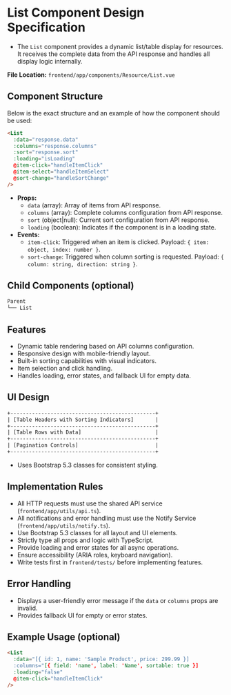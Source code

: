 # List Component Design Specification

- The `List` component provides a dynamic list/table display for resources. It receives the complete data from the API response and handles all display logic internally.

**File Location:** `frontend/app/components/Resource/List.vue`

## Component Structure

Below is the exact structure and an example of how the component should be used:

```html
<List
  :data="response.data"
  :columns="response.columns"
  :sort="response.sort"
  :loading="isLoading"
  @item-click="handleItemClick"
  @item-select="handleItemSelect"
  @sort-change="handleSortChange"
/>
```

- **Props:**
  - `data` (array): Array of items from API response.
  - `columns` (array): Complete columns configuration from API response.
  - `sort` (object|null): Current sort configuration from API response.
  - `loading` (boolean): Indicates if the component is in a loading state.
- **Events:**
  - `item-click`: Triggered when an item is clicked. Payload: `{ item: object, index: number }`.
  - `sort-change`: Triggered when column sorting is requested. Payload: `{ column: string, direction: string }`.

## Child Components (optional)

```txt
Parent
└── List
```

## Features

- Dynamic table rendering based on API columns configuration.
- Responsive design with mobile-friendly layout.
- Built-in sorting capabilities with visual indicators.
- Item selection and click handling.
- Handles loading, error states, and fallback UI for empty data.

## UI Design

```txt
+-----------------------------------------------+
| [Table Headers with Sorting Indicators]       |
+-----------------------------------------------+
| [Table Rows with Data]                        |
+-----------------------------------------------+
| [Pagination Controls]                         |
+-----------------------------------------------+
```

- Uses Bootstrap 5.3 classes for consistent styling.

## Implementation Rules

- All HTTP requests must use the shared API service (`frontend/app/utils/api.ts`).
- All notifications and error handling must use the Notify Service (`frontend/app/utils/notify.ts`).
- Use Bootstrap 5.3 classes for all layout and UI elements.
- Strictly type all props and logic with TypeScript.
- Provide loading and error states for all async operations.
- Ensure accessibility (ARIA roles, keyboard navigation).
- Write tests first in `frontend/tests/` before implementing features.

## Error Handling

- Displays a user-friendly error message if the `data` or `columns` props are invalid.
- Provides fallback UI for empty or error states.

## Example Usage (optional)

```html
<List
  :data="[{ id: 1, name: 'Sample Product', price: 299.99 }]
  :columns="[{ field: 'name', label: 'Name', sortable: true }]
  :loading="false"
  @item-click="handleItemClick"
/>
```
